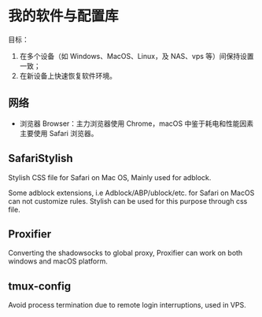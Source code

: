 # 我的软件与配置库

目标：

1. 在多个设备（如 Windows、MacOS、Linux，及 NAS、vps 等）间保持设置一致；
2. 在新设备上快速恢复软件环境。

## 网络

- 浏览器 Browser：主力浏览器使用 Chrome，macOS 中鉴于耗电和性能因素主要使用 Safari 浏览器。

## SafariStylish
Stylish CSS file for Safari on Mac OS, Mainly used for adblock.

Some adblock extensions, i.e Adblock/ABP/ublock/etc. for Safari on MacOS can not customize rules. 
Stylish can be used for this purpose through css file.

## Proxifier
Converting the shadowsocks to global proxy, Proxifier can work on both windows and macOS platform.

## tmux-config
Avoid process termination due to remote login interruptions, used in VPS.
